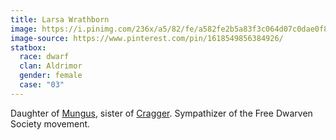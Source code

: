 ```yaml
---
title: Larsa Wrathborn
image: https://i.pinimg.com/236x/a5/82/fe/a582fe2b5a83f3c064d07c0dae0f8bef.jpg
image-source: https://www.pinterest.com/pin/1618549856384926/
statbox:
  race: dwarf
  clan: Aldrimor
  gender: female
  case: "03"
---
```


Daughter of [Mungus](mungus-wrathborn), sister of [Cragger](cragger-wrathborn).
Sympathizer of the Free Dwarven Society movement.
